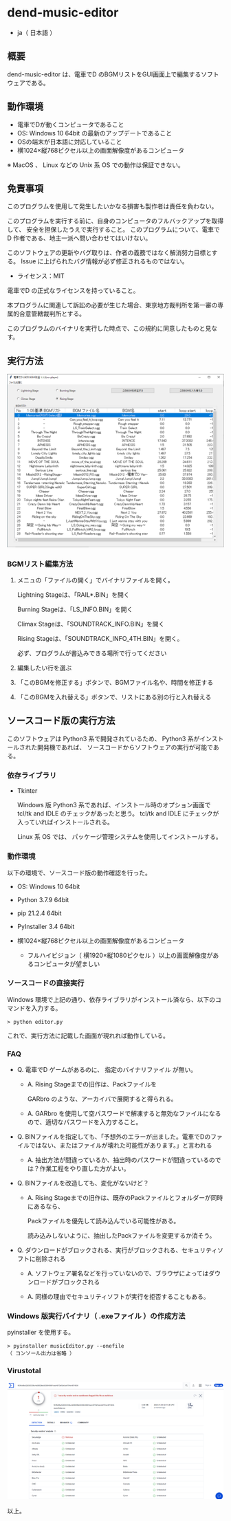 # dend-music-editor

* ja（ 日本語 ）

## 概要

dend-music-editor は、電車でD のBGMリストをGUI画面上で編集するソフトウェアである。

## 動作環境

* 電車でDが動くコンピュータであること
* OS: Windows 10 64bit の最新のアップデートであること
* OSの端末が日本語に対応していること
* 横1024×縦768ピクセル以上の画面解像度があるコンピュータ

※ MacOS 、 Linux などの Unix 系 OS での動作は保証できない。


## 免責事項

このプログラムを使用して発生したいかなる損害も製作者は責任を負わない。

このプログラムを実行する前に、自身のコンピュータのフルバックアップを取得して、
安全を担保したうえで実行すること。
このプログラムについて、電車でD 作者である、地主一派へ問い合わせてはいけない。

このソフトウェアの更新やバグ取りは、作者の義務ではなく解消努力目標とする。
Issue に上げられたバグ情報が必ず修正されるものではない。

* ライセンス：MIT

電車でD の正式なライセンスを持っていること。

本プログラムに関連して訴訟の必要が生じた場合、東京地方裁判所を第一審の専属的合意管轄裁判所とする。

このプログラムのバイナリを実行した時点で、この規約に同意したものと見なす。

## 実行方法

![title](https://github.com/khttemp/dend-music-editor/blob/no-player/image/title.png)

### BGMリスト編集方法

1. メニュの「ファイルの開く」でバイナリファイルを開く。

    Lightning Stageは、「RAIL*.BIN」を開く

    Burning Stageは、「LS_INFO.BIN」を開く

    Climax Stageは、「SOUNDTRACK_INFO.BIN」を開く

    Rising Stageは、「SOUNDTRACK_INFO_4TH.BIN」を開く。

    必ず、プログラムが書込みできる場所で行ってください

2. 編集したい行を選ぶ

3. 「このBGMを修正する」ボタンで、BGMファイル名や、時間を修正する

4. 「このBGMを入れ替える」ボタンで、リストにある別の行と入れ替える

## ソースコード版の実行方法

このソフトウェアは Python3 系で開発されているため、 Python3 系がインストールされた開発機であれば、
ソースコードからソフトウェアの実行が可能である。


### 依存ライブラリ

* Tkinter

  Windows 版 Python3 系であれば、インストール時のオプション画面で tcl/tk and IDLE のチェックがあったと思う。
  tcl/tk and IDLE にチェックが入っていればインストールされる。
  
  Linux 系 OS では、 パッケージ管理システムを使用してインストールする。


### 動作環境

以下の環境で、ソースコード版の動作確認を行った。

* OS: Windows 10 64bit
* Python 3.7.9 64bit
* pip 21.2.4 64bit
* PyInstaller 3.4 64bit
* 横1024×縦768ピクセル以上の画面解像度があるコンピュータ

  * フルハイビジョン（ 横1920×縦1080ピクセル ）以上の画面解像度があるコンピュータが望ましい

### ソースコードの直接実行

Windows 環境で上記の通り、依存ライブラリがインストール済なら、以下のコマンドを入力する。


````
> python editor.py
````

これで、実行方法に記載した画面が現れれば動作している。

### FAQ

* Q. 電車でD ゲームがあるのに、 指定のバイナリファイル が無い。 
  
  * A. Rising Stageまでの旧作は、Packファイルを

    GARbro のような、アーカイバで展開すると得られる。

  * A. GARbro を使用して空パスワードで解凍すると無効なファイルになるので、適切なパスワードを入力すること。


* Q. BINファイルを指定しても、「予想外のエラーが出ました。電車でDのファイルではない、またはファイルが壊れた可能性があります。」と言われる

  * A. 抽出方法が間違っているか、抽出時のパスワードが間違っているのでは？作業工程をやり直した方がよい。

* Q. BINファイルを改造しても、変化がないけど？

  * A. Rising Stageまでの旧作は、既存のPackファイルとフォルダーが同時にあるなら、

    Packファイルを優先して読み込んでいる可能性がある。

    読み込みしないように、抽出したPackファイルを変更するか消そう。

* Q. ダウンロードがブロックされる、実行がブロックされる、セキュリティソフトに削除される

  * A. ソフトウェア署名などを行っていないので、ブラウザによってはダウンロードがブロックされる

  * A. 同様の理由でセキュリティソフトが実行を拒否することもある。


### Windows 版実行バイナリ（ .exeファイル ）の作成方法

pyinstaller を使用する。

````
> pyinstaller musicEditor.py --onefile
（ コンソール出力は省略 ）
````

### Virustotal

![virustotal](https://github.com/khttemp/dend-music-editor/blob/no-player/image/virustotal.png)

以上。